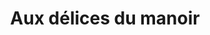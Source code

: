 ---
title: "Aux délices du manoir"
url: /besse-et-saint-anastaise/aux-delices-du-manoir/
shop: boulangerie
---